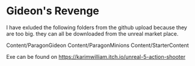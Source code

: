 # Gideon's Revenge

I have exluded the following folders from the github upload because they are too big. they can all be downloaded from the unreal market place. 

Content/ParagonGideon
Content/ParagonMinions
Content/StarterContent

Exe can be found on
https://karimwilliam.itch.io/unreal-5-action-shooter
